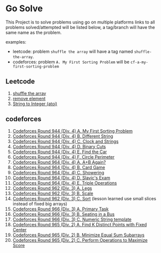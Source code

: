 # Go Solve

This Project is to solve problems using go on multiple platforms links to all problems solved/attempted will be listed below, a tag/branch will have the same name as the problem.

examples:
- leetcode: problem `shuffle the array` will have a tag named `shuffle-the-array`.
- codeforces: problem `A. My First Sorting Problem` will be `cf-a-my-first-sorting-problem`


## Leetcode
1. [shuffle the array](https://leetcode.com/problems/shuffle-the-array)
2. [remove element](https://leetcode.com/problems/remove-element/description)
3. [String to Integer (atoi)](https://leetcode.com/problems/string-to-integer-atoi/description/)

## codeforces
1. [Codeforces Round 944 (Div. 4) A. My First Sorting Problem](https://codeforces.com/contest/1971/problem/A)
2. [Codeforces Round 944 (Div. 4) B. Different String](https://codeforces.com/contest/1971/problem/B)
3. [Codeforces Round 944 (Div. 4) C. Clock and Strings](https://codeforces.com/contest/1971/problem/C)
4. [Codeforces Round 944 (Div. 4) D. Binary Cuts](https://codeforces.com/contest/1971/problem/D)
5. [Codeforces Round 944 (Div. 4) E. Find the Car](https://codeforces.com/contest/1971/problem/E)
6. [Codeforces Round 944 (Div. 4) F. Circle Perimeter](https://codeforces.com/contest/1971/problem/F)
7. [Codeforces Round 964 (Div. 4) A. A+B Again?](https://codeforces.com/contest/1999/problem/A)
8. [Codeforces Round 964 (Div. 4) B. Card Game](https://codeforces.com/contest/1999/problem/B)
9. [Codeforces Round 964 (Div. 4) C. Showering](https://codeforces.com/contest/1999/problem/C)
10. [Codeforces Round 964 (Div. 4) D. Slavic's Exam](https://codeforces.com/contest/1999/problem/D)
11. [Codeforces Round 964 (Div. 4) E. Triple Operations](https://codeforces.com/contest/1999/problem/E)
12. [Codeforces Round 962 (Div. 3) A. Legs](https://codeforces.com/contest/1996/problem/A)
13. [Codeforces Round 962 (Div. 3) B. Scale](https://codeforces.com/contest/1996/problem/B)
14. [Codeforces Round 962 (Div. 3) C. Sort](https://codeforces.com/contest/1996/problem/C) (lesson learned use small slices instead of fixed big arrays)
15. [Codeforces Round 966 (Div. 3) A. Primary Task](https://codeforces.com/contest/2000/problem/A)
16. [Codeforces Round 966 (Div. 3) B. Seating in a Bus](https://codeforces.com/contest/2000/problem/B)
17. [Codeforces Round 966 (Div. 3) C. Numeric String template](https://codeforces.com/contest/2000/problem/C)
18. [Codeforces Round 965 (Div. 2) A. Find K Distinct Points with Fixed Center](https://codeforces.com/contest/1998/problem/A)
19. [Codeforces Round 965 (Div. 2) B. Minimize Equal Sum Subarrays](https://codeforces.com/contest/1998/problem/B)
20. [Codeforces Round 965 (Div. 2) C. Perform Operations to Maximize Score](https://codeforces.com/contest/1998/problem/C)


